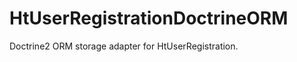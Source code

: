 HtUserRegistrationDoctrineORM
=============================

Doctrine2 ORM storage adapter for HtUserRegistration.
